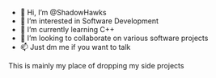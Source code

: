 - 👋 Hi, I’m @ShadowHawks
- 👀 I’m interested in Software Development
- 🌱 I’m currently learning C++
- 💞️ I’m looking to collaborate on various software projects
- 📫 Just dm me if you want to talk

This is mainly my place of dropping my side projects

<!---
ShadowHawks/ShadowHawks is a ✨ special ✨ repository because its `README.md` (this file) appears on your GitHub profile.
You can click the Preview link to take a look at your changes.
--->
